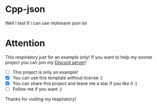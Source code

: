 # Cpp-json
Well I test if i can use nlohmann json lol

# Attention
This respiratory just for an example only! If you want to help my sooner project you can join my [Discord server](https://discord.gg/harshfeudal)!
- [ ] This project is only an example!
- [x] You can use this template without license :)
- [x] You can share this project and leave me a star if you like it :)
- [ ] Follow me if you want :)

Thanks for visiting my respiratory!
